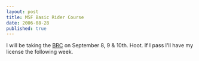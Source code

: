 ```yaml
---
layout: post
title: MSF Basic Rider Course
date: 2006-08-28
published: true
---
```

I will be taking the <a href="http://www.learntoride.info/PostNuke/index.php?module=ContentExpress&amp;func=display&amp;ceid=1" target="_blank">BRC</a> on September 8, 9 &amp; 10th. Hoot. If I pass I'll have my license the following week.
